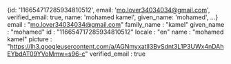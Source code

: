{id: '116654717285934810512', email: 'mo.lover34034034@gmail.com', verified_email: true, name: 'mohamed kamel', given_name: 'mohamed', …}
email
:
"mo.lover34034034@gmail.com"
family_name
:
"kamel"
given_name
:
"mohamed"
id
:
"116654717285934810512"
locale
:
"en"
name
:
"mohamed kamel"
picture
:
"https://lh3.googleusercontent.com/a/AGNmyxatIl3BvSdnt3L1P3UWx4nDAhEYbdAT09YVoMmw=s96-c"
verified_email
:
true
